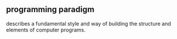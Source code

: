 ## programming paradigm

describes a fundamental style and way of building the structure and elements of computer programs.